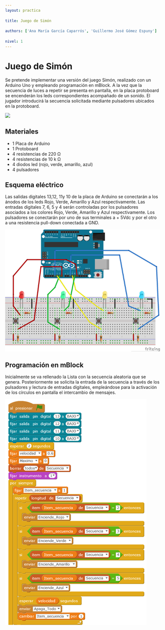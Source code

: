 ```yaml
---
layout: practica

title: Juego de Simón

authors: ['Ana María García Caparrós', 'Guillermo José Gómez Espuny']

nivel: 1
---
```


# Juego de Simón

Se pretende implementar una versión del juego Simón, realizado con un Arduino Uno y empleando programación en mBlock. A la vez que la secuencia de luces a repetir se presenta en pantalla, en la placa protoboard se encenderán los leds correspondientes acompañado de un sonido. El jugador introducirá la secuencia solicitada mediante pulsadores ubicados en la protoboard.

![](practica.gif)

## Materiales

- 1 Placa de Arduino
- 1 Protoboard
- 4 resistencias de 220 Ω
- 4 resistencias de 10 k Ω
- 4 diodos led (rojo, verde, amarillo, azul)
- 4 pulsadores

## Esquema eléctrico

Las salidas digitales 13,12, 11y 10 de la placa de Arduino se conectarán a los ánodos de los leds Rojo, Verde, Amarillo y Azul respectivamente. Las entradas digitales 7, 6, 5 y 4 serán controladas por los pulsadores asociados a los colores Rojo, Verde, Amarillo y Azul respectivamente. Los pulsadores se conectarán por uno de sus terminales a + 5Vdc y por el otro a una resistencia  pull-down conectada a GND.

![](fritzing.png)

## Programación en mBlock

Inicialmente se va rellenado la Lista con la secuencia aleatoria que se genera. Posteriormente  se solicita la entrada de la secuencia a través de los pulsadores y lectura de entradas digitales, empleándose para la activación de los círculos en pantalla el intercambio de mensajes.

![](mblock.png)
